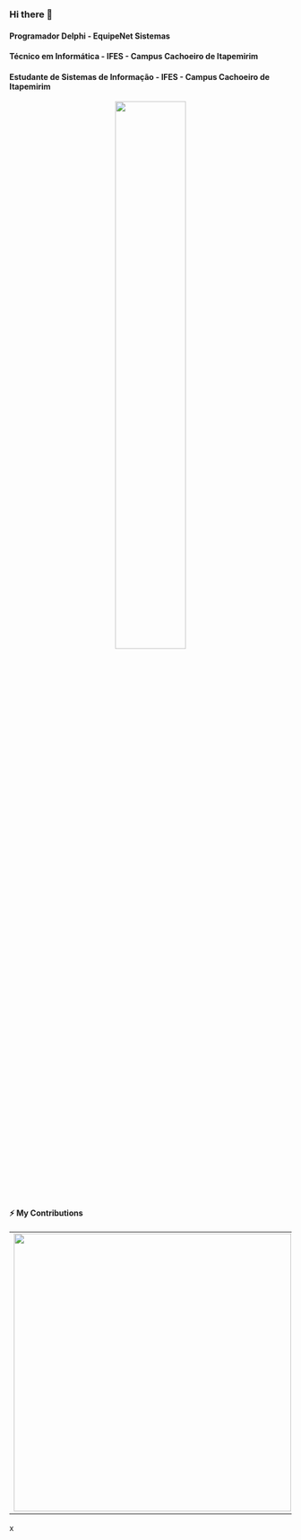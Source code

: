 ### Hi there 👋
####    Programador Delphi - EquipeNet Sistemas
####    Técnico em Informática - IFES - Campus Cachoeiro de Itapemirim
####    Estudante de Sistemas de Informação - IFES - Campus Cachoeiro de Itapemirim
<p align="center">
 <img 
      width="50%" 
      src="http://49.media.tumblr.com/7716ef547264521e476a067b1c8d2717/tumblr_mevr65Tt1i1s0odt8o1_500.gif" />
</p>
 
#### ⚡ My Contributions

<center>
  <table>
    <tr>
        <td><img width="495px" align="left" src="https://github-readme-stats.vercel.app/api?username=matheusbresinski&count_private=true&show_icons=true" /></td>
        <td><img width="400px" align="left" src="https://github-readme-stats.vercel.app/api/top-langs/?username=matheusbresinski&hide=html&layout=compact" /></td>
    </tr>   
  </table>
</center>
x
<!---->
